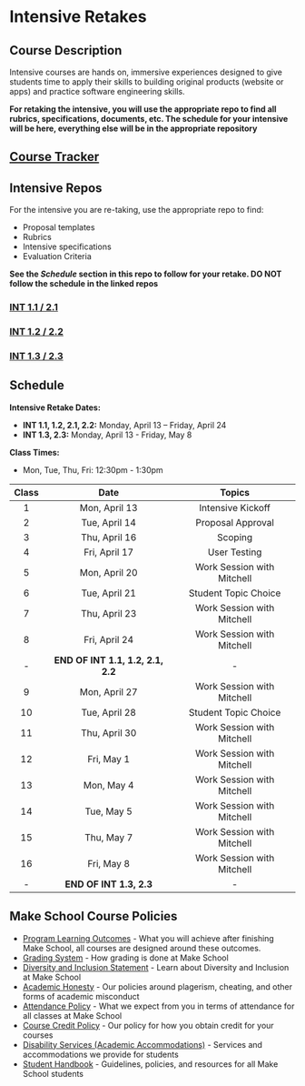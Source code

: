 # Intensive Retakes

## Course Description

Intensive courses are hands on, immersive experiences designed to give students time to apply their skills to building original products (website or apps) and practice software engineering skills.

**For retaking the intensive, you will use the appropriate repo to find all rubrics, specifications, documents, etc. The schedule for your intensive will be here, everything else will be in the appropriate repository**

## [Course Tracker]()

## Intensive Repos

For the intensive you are re-taking, use the appropriate repo to find:

- Proposal templates
- Rubrics
- Intensive specifications
- Evaluation Criteria 

**See the _Schedule_ section in this repo to follow for your retake. DO NOT follow the schedule in the linked repos**

### [INT 1.1 / 2.1](https://github.com/Make-School-Courses/INT-1.1-AND-INT-2.1-Fall-Intensive)

### [INT 1.2 / 2.2](https://github.com/Make-School-Courses/INT-1.2-AND-INT-2.2-Winter-Intensive)

### [INT 1.3 / 2.3](https://github.com/Make-School-Courses/INT-1.3-AND-INT-2.3-Spring-Intensive)


## Schedule

**Intensive Retake Dates:**

- **INT 1.1, 1.2, 2.1, 2.2:** Monday, April 13 – Friday, April 24 
- **INT 1.3, 2.3:** Monday, April 13 - Friday, May 8

**Class Times:**

- Mon, Tue, Thu, Fri: 12:30pm - 1:30pm

| Class |          Date          |                 Topics                  |
|:-----:|:----------------------:|:---------------------------------------:|
|  1 |  Mon, April 13              | Intensive Kickoff |
|  2 |  Tue, April 14               | Proposal Approval |
|  3 |  Thu, April 16               | Scoping |
|  4 |  Fri, April 17               | User Testing |
|  5 |  Mon, April 20              | Work Session with Mitchell |
|  6 |  Tue, April 21               | Student Topic Choice |
|  7 |  Thu, April 23               | Work Session with Mitchell |
|  8 |  Fri, April 24               | Work Session with Mitchell |
| -  |  **END OF INT 1.1, 1.2, 2.1, 2.2** |   -  |
|  9 |  Mon, April 27              | Work Session with Mitchell |
| 10 |  Tue, April 28               | Student Topic Choice |
| 11 |  Thu, April 30               | Work Session with Mitchell |
| 12 |  Fri, May 1               | Work Session with Mitchell |
| 13 |  Mon, May 4              | Work Session with Mitchell |
| 14 |  Tue, May 5               | Work Session with Mitchell |
| 15 |  Thu, May 7               | Work Session with Mitchell |
| 16 |  Fri, May 8               | Work Session with Mitchell |
| -  |  **END OF INT 1.3, 2.3** |   -  |




## Make School Course Policies

- [Program Learning Outcomes](https://make.sc/program-learning-outcomes) - What you will achieve after finishing Make School, all courses are designed around these outcomes.
- [Grading System](https://make.sc/grading-system) - How grading is done at Make School
- [Diversity and Inclusion Statement](https://make.sc/diversity-and-inclusion-statement) - Learn about Diversity and Inclusion at Make School
- [Academic Honesty](https://make.sc/academic-honesty-policy) - Our policies around plagerism, cheating, and other forms of academic misconduct 
- [Attendance Policy](https://make.sc/attendance-policy) - What we expect from you in terms of attendance for all classes at Make School
- [Course Credit Policy](https://make.sc/course-credit-policy) - Our policy for how you obtain credit for your courses
- [Disability Services (Academic Accommodations)](https://make.sc/disability-services) - Services and accommodations we provide for students
- [Student Handbook](https://make.sc/student-handbook) - Guidelines, policies, and resources for all Make School students
